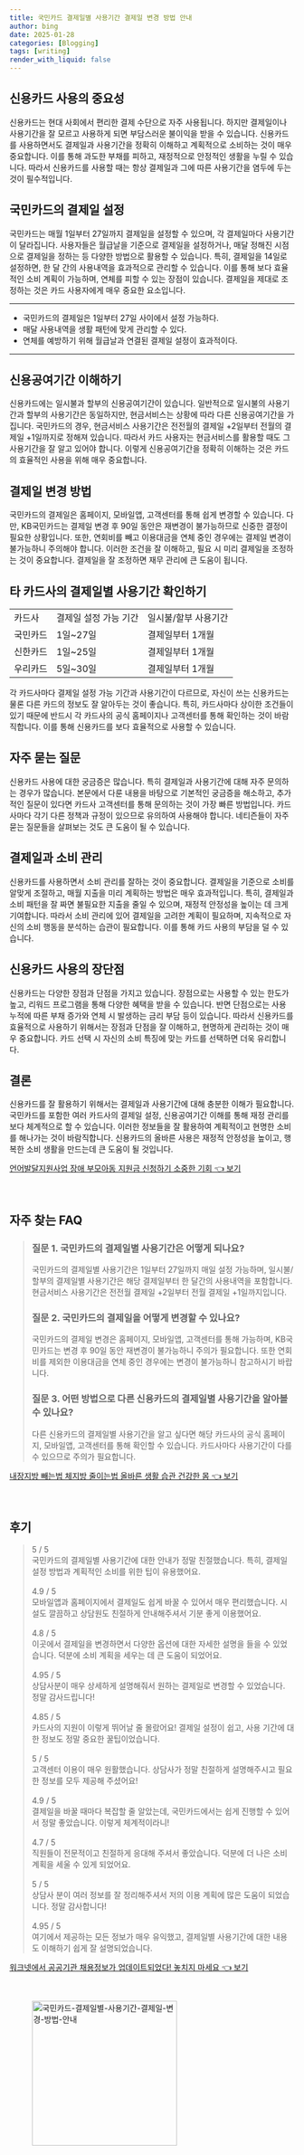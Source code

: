 ```yaml
---
title: 국민카드 결제일별 사용기간 결제일 변경 방법 안내
author: bing
date: 2025-01-28
categories: [Blogging]
tags: [writing]
render_with_liquid: false
---
```



<h2 id='신용카드 사용의 중요성'>신용카드 사용의 중요성</h2>

<p>신용카드는 현대 사회에서 편리한 결제 수단으로 자주 사용됩니다. 하지만 결제일이나 사용기간을 잘 모르고 사용하게 되면 부담스러운 불이익을 받을 수 있습니다. 신용카드를 사용하면서도 결제일과 사용기간을 정확히 이해하고 계획적으로 소비하는 것이 매우 중요합니다. 이를 통해 과도한 부채를 피하고, 재정적으로 안정적인 생활을 누릴 수 있습니다. 따라서 신용카드를 사용할 때는 항상 결제일과 그에 따른 사용기간을 염두에 두는 것이 필수적입니다.</p>

<h2 id='국민카드의 결제일 설정'>국민카드의 결제일 설정</h2>

<p>국민카드는 매월 1일부터 27일까지 결제일을 설정할 수 있으며, 각 결제일마다 사용기간이 달라집니다. 사용자들은 월급날을 기준으로 결제일을 설정하거나, 매달 정해진 시점으로 결제일을 정하는 등 다양한 방법으로 활용할 수 있습니다. 특히, 결제일을 14일로 설정하면, 한 달 간의 사용내역을 효과적으로 관리할 수 있습니다. 이를 통해 보다 효율적인 소비 계획이 가능하며, 연체를 피할 수 있는 장점이 있습니다. 결제일을 제대로 조정하는 것은 카드 사용자에게 매우 중요한 요소입니다.</p>

<hr />

<ul>
    <li>국민카드의 결제일은 1일부터 27일 사이에서 설정 가능하다.</li>
    <li>매달 사용내역을 생활 패턴에 맞게 관리할 수 있다.</li>
    <li>연체를 예방하기 위해 월급날과 연결된 결제일 설정이 효과적이다.</li>
</ul>

<hr />

<h2 id='신용공여기간 이해하기'>신용공여기간 이해하기</h2>

<p>신용카드에는 일시불과 할부의 신용공여기간이 있습니다. 일반적으로 일시불의 사용기간과 할부의 사용기간은 동일하지만, 현금서비스는 상황에 따라 다른 신용공여기간을 가집니다. 국민카드의 경우, 현금서비스 사용기간은 전전월의 결제일 +2일부터 전월의 결제일 +1일까지로 정해져 있습니다. 따라서 카드 사용자는 현금서비스를 활용할 때도 그 사용기간을 잘 알고 있어야 합니다. 이렇게 신용공여기간을 정확히 이해하는 것은 카드의 효율적인 사용을 위해 매우 중요합니다.</p>

<h2 id='결제일 변경 방법'>결제일 변경 방법</h2>

<p>국민카드의 결제일은 홈페이지, 모바일앱, 고객센터를 통해 쉽게 변경할 수 있습니다. 다만, KB국민카드는 결제일 변경 후 90일 동안은 재변경이 불가능하므로 신중한 결정이 필요한 상황입니다. 또한, 연회비를 빼고 이용대금을 연체 중인 경우에는 결제일 변경이 불가능하니 주의해야 합니다. 이러한 조건을 잘 이해하고, 필요 시 미리 결제일을 조정하는 것이 중요합니다. 결제일을 잘 조정하면 재무 관리에 큰 도움이 됩니다.</p>

<h2 id='타 카드사의 결제일별 사용기간 확인하기'>타 카드사의 결제일별 사용기간 확인하기</h2>

<table>
    <tr>
        <td>카드사</td>
        <td>결제일 설정 가능 기간</td>
        <td>일시불/할부 사용기간</td>
    </tr>
    <tr>
        <td>국민카드</td>
        <td>1일~27일</td>
        <td>결제일부터 1개월</td>
    </tr>
    <tr>
        <td>신한카드</td>
        <td>1일~25일</td>
        <td>결제일부터 1개월</td>
    </tr>
    <tr>
        <td>우리카드</td>
        <td>5일~30일</td>
        <td>결제일부터 1개월</td>
    </tr>
</table>

<p>각 카드사마다 결제일 설정 가능 기간과 사용기간이 다르므로, 자신이 쓰는 신용카드는 물론 다른 카드의 정보도 잘 알아두는 것이 좋습니다. 특히, 카드사마다 상이한 조건들이 있기 때문에 반드시 각 카드사의 공식 홈페이지나 고객센터를 통해 확인하는 것이 바람직합니다. 이를 통해 신용카드를 보다 효율적으로 사용할 수 있습니다.</p>

<h2 id='자주 묻는 질문'>자주 묻는 질문</h2>

<p>신용카드 사용에 대한 궁금증은 많습니다. 특히 결제일과 사용기간에 대해 자주 문의하는 경우가 많습니다. 본문에서 다룬 내용을 바탕으로 기본적인 궁금증을 해소하고, 추가적인 질문이 있다면 카드사 고객센터를 통해 문의하는 것이 가장 빠른 방법입니다. 카드사마다 각기 다른 정책과 규정이 있으므로 유의하여 사용해야 합니다. 네티즌들이 자주 묻는 질문들을 살펴보는 것도 큰 도움이 될 수 있습니다.</p>

<h2 id='결제일과 소비 관리'>결제일과 소비 관리</h2>

<p>신용카드를 사용하면서 소비 관리를 잘하는 것이 중요합니다. 결제일을 기준으로 소비를 알맞게 조절하고, 매월 지출을 미리 계획하는 방법은 매우 효과적입니다. 특히, 결제일과 소비 패턴을 잘 짜면 불필요한 지출을 줄일 수 있으며, 재정적 안정성을 높이는 데 크게 기여합니다. 따라서 소비 관리에 있어 결제일을 고려한 계획이 필요하며, 지속적으로 자신의 소비 행동을 분석하는 습관이 필요합니다. 이를 통해 카드 사용의 부담을 덜 수 있습니다.</p>

<h2 id='신용카드 사용의 장단점'>신용카드 사용의 장단점</h2>

<p>신용카드는 다양한 장점과 단점을 가지고 있습니다. 장점으로는 사용할 수 있는 한도가 높고, 리워드 프로그램을 통해 다양한 혜택을 받을 수 있습니다. 반면 단점으로는 사용 누적에 따른 부채 증가와 연체 시 발생하는 금리 부담 등이 있습니다. 따라서 신용카드를 효율적으로 사용하기 위해서는 장점과 단점을 잘 이해하고, 현명하게 관리하는 것이 매우 중요합니다. 카드 선택 시 자신의 소비 특징에 맞는 카드를 선택하면 더욱 유리합니다.</p>

<h2 id='결론'>결론</h2>

<p>신용카드를 잘 활용하기 위해서는 결제일과 사용기간에 대해 충분한 이해가 필요합니다. 국민카드를 포함한 여러 카드사의 결제일 설정, 신용공여기간 이해를 통해 재정 관리를 보다 체계적으로 할 수 있습니다. 이러한 정보들을 잘 활용하여 계획적이고 현명한 소비를 해나가는 것이 바람직합니다. 신용카드의 올바른 사용은 재정적 안정성을 높이고, 행복한 소비 생활을 만드는데 큰 도움이 될 것입니다.</p>


<p><a class="click-button" title="언어발달지원사업 장애 부모아동 지원금 신청하기 소중한 기회" href="https://aptwhite.github.io/posts/%EC%96%B8%EC%96%B4%EB%B0%9C%EB%8B%AC%EC%A7%80%EC%9B%90%EC%82%AC%EC%97%85-%EC%9E%A5%EC%95%A0-%EB%B6%80%EB%AA%A8%EC%95%84%EB%8F%99-%EC%A7%80%EC%9B%90%EA%B8%88-%EC%8B%A0%EC%B2%AD%ED%95%98%EA%B8%B0-%EC%86%8C%EC%A4%91%ED%95%9C-%EA%B8%B0%ED%9A%8C/" rel="dofollow">언어발달지원사업 장애 부모아동 지원금 신청하기 소중한 기회 👈 보기</a></p><br>
<h2 id='자주_찾는_FAQ'>자주 찾는 FAQ</h2>
<div itemscope="" itemtype="https://schema.org/FAQPage"> 
<blockquote> 
<div itemscope="" itemprop="mainEntity" itemtype="https://schema.org/Question"> 
<h3 itemprop="name">질문 1. 국민카드의 결제일별 사용기간은 어떻게 되나요?</h3> 
<div itemscope="" itemprop="acceptedAnswer" itemtype="https://schema.org/Answer"> 
<span itemprop="text"> 
<p>국민카드의 결제일별 사용기간은 1일부터 27일까지 매일 설정 가능하며, 일시불/할부의 결제일별 사용기간은 해당 결제일부터 한 달간의 사용내역을 포함합니다. 현금서비스 사용기간은 전전월 결제일 +2일부터 전월 결제일 +1일까지입니다.</p> 
</span> 
</div> 
</div> 
<div itemscope="" itemprop="mainEntity" itemtype="https://schema.org/Question"> 
<h3 itemprop="name">질문 2. 국민카드의 결제일을 어떻게 변경할 수 있나요?</h3> 
<div itemscope="" itemprop="acceptedAnswer" itemtype="https://schema.org/Answer"> 
<span itemprop="text"> 
<p>국민카드의 결제일 변경은 홈페이지, 모바일앱, 고객센터를 통해 가능하며, KB국민카드는 변경 후 90일 동안 재변경이 불가능하니 주의가 필요합니다. 또한 연회비를 제외한 이용대금을 연체 중인 경우에는 변경이 불가능하니 참고하시기 바랍니다.</p> 
</span> 
</div> 
</div> 
<div itemscope="" itemprop="mainEntity" itemtype="https://schema.org/Question"> 
<h3 itemprop="name">질문 3. 어떤 방법으로 다른 신용카드의 결제일별 사용기간을 알아볼 수 있나요?</h3> 
<div itemscope="" itemprop="acceptedAnswer" itemtype="https://schema.org/Answer"> 
<span itemprop="text"> 
<p>다른 신용카드의 결제일별 사용기간을 알고 싶다면 해당 카드사의 공식 홈페이지, 모바일앱, 고객센터를 통해 확인할 수 있습니다. 카드사마다 사용기간이 다를 수 있으므로 주의가 필요합니다.</p> 
</span> 
</div> 
</div> 
</blockquote> 
</div>
<p><a class="click-button" title="내장지방 빼는법 체지방 줄이는법 올바른 생활 습관 건강한 몸" href="https://aptwhite.github.io/posts/%EB%82%B4%EC%9E%A5%EC%A7%80%EB%B0%A9-%EB%B9%BC%EB%8A%94%EB%B2%95-%EC%B2%B4%EC%A7%80%EB%B0%A9-%EC%A4%84%EC%9D%B4%EB%8A%94%EB%B2%95-%EC%98%AC%EB%B0%94%EB%A5%B8-%EC%83%9D%ED%99%9C-%EC%8A%B5%EA%B4%80-%EA%B1%B4%EA%B0%95%ED%95%9C-%EB%AA%B8/" rel="dofollow">내장지방 빼는법 체지방 줄이는법 올바른 생활 습관 건강한 몸 👈 보기</a></p><br>
<h2 id='후기'>후기</h2>
<div itemscope itemtype="https://schema.org/Product">
  <blockquote>
  <div itemprop="review" itemscope itemtype="https://schema.org/Review">
      <div itemprop="reviewRating" itemscope itemtype="https://schema.org/Rating"> <span itemprop="ratingValue">5</span> / <span itemprop="bestRating">5</span> </div>
      <span itemprop="reviewBody">국민카드의 결제일별 사용기간에 대한 안내가 정말 친절했습니다. 특히, 결제일 설정 방법과 계획적인 소비를 위한 팁이 유용했어요.</span>
  </div>
  <br>
  <div itemprop="review" itemscope itemtype="https://schema.org/Review">
      <div itemprop="reviewRating" itemscope itemtype="https://schema.org/Rating"> <span itemprop="ratingValue">4.9</span> / <span itemprop="bestRating">5</span> </div>
      <span itemprop="reviewBody">모바일앱과 홈페이지에서 결제일도 쉽게 바꿀 수 있어서 매우 편리했습니다. 시설도 깔끔하고 상담원도 친절하게 안내해주셔서 기분 좋게 이용했어요.</span>
  </div>
  <br>
  <div itemprop="review" itemscope itemtype="https://schema.org/Review">
      <div itemprop="reviewRating" itemscope itemtype="https://schema.org/Rating"> <span itemprop="ratingValue">4.8</span> / <span itemprop="bestRating">5</span> </div>
      <span itemprop="reviewBody">이곳에서 결제일을 변경하면서 다양한 옵션에 대한 자세한 설명을 들을 수 있었습니다. 덕분에 소비 계획을 세우는 데 큰 도움이 되었어요.</span>
  </div>
  <br>
  <div itemprop="review" itemscope itemtype="https://schema.org/Review">
      <div itemprop="reviewRating" itemscope itemtype="https://schema.org/Rating"> <span itemprop="ratingValue">4.95</span> / <span itemprop="bestRating">5</span> </div>
      <span itemprop="reviewBody">상담사분이 매우 상세하게 설명해줘서 원하는 결제일로 변경할 수 있었습니다. 정말 감사드립니다!</span>
  </div>
  <br>
  <div itemprop="review" itemscope itemtype="https://schema.org/Review">
      <div itemprop="reviewRating" itemscope itemtype="https://schema.org/Rating"> <span itemprop="ratingValue">4.85</span> / <span itemprop="bestRating">5</span> </div>
      <span itemprop="reviewBody">카드사의 지원이 이렇게 뛰어날 줄 몰랐어요! 결제일 설정이 쉽고, 사용 기간에 대한 정보도 정말 중요한 꿀팁이었습니다.</span>
  </div>
  <br>
  <div itemprop="review" itemscope itemtype="https://schema.org/Review">
      <div itemprop="reviewRating" itemscope itemtype="https://schema.org/Rating"> <span itemprop="ratingValue">5</span> / <span itemprop="bestRating">5</span> </div>
      <span itemprop="reviewBody">고객센터 이용이 매우 원활했습니다. 상담사가 정말 친절하게 설명해주시고 필요한 정보를 모두 제공해 주셨어요!</span>
  </div>
  <br>
  <div itemprop="review" itemscope itemtype="https://schema.org/Review">
      <div itemprop="reviewRating" itemscope itemtype="https://schema.org/Rating"> <span itemprop="ratingValue">4.9</span> / <span itemprop="bestRating">5</span> </div>
      <span itemprop="reviewBody">결제일을 바꿀 때마다 복잡할 줄 알았는데, 국민카드에서는 쉽게 진행할 수 있어서 정말 좋았습니다. 이렇게 체계적이라니!</span>
  </div>
  <br>
  <div itemprop="review" itemscope itemtype="https://schema.org/Review">
      <div itemprop="reviewRating" itemscope itemtype="https://schema.org/Rating"> <span itemprop="ratingValue">4.7</span> / <span itemprop="bestRating">5</span> </div>
      <span itemprop="reviewBody">직원들이 전문적이고 친절하게 응대해 주셔서 좋았습니다. 덕분에 더 나은 소비 계획을 세울 수 있게 되었어요.</span>
  </div>
  <br>
  <div itemprop="review" itemscope itemtype="https://schema.org/Review">
      <div itemprop="reviewRating" itemscope itemtype="https://schema.org/Rating"> <span itemprop="ratingValue">5</span> / <span itemprop="bestRating">5</span> </div>
      <span itemprop="reviewBody">상담사 분이 여러 정보를 잘 정리해주셔서 저의 이용 계획에 많은 도움이 되었습니다. 정말 감사합니다!</span>
  </div>
  <br>
  <div itemprop="review" itemscope itemtype="https://schema.org/Review">
      <div itemprop="reviewRating" itemscope itemtype="https://schema.org/Rating"> <span itemprop="ratingValue">4.95</span> / <span itemprop="bestRating">5</span> </div>
      <span itemprop="reviewBody">여기에서 제공하는 모든 정보가 매우 유익했고, 결제일별 사용기간에 대한 내용도 이해하기 쉽게 잘 설명되었습니다.</span>
  </div>
  </blockquote>
</div>
<p><a class="click-button" title="워크넷에서 공공기관 채용정보가 업데이트되었다! 놓치지 마세요" href="https://aptwhite.github.io/posts/%EC%9B%8C%ED%81%AC%EB%84%B7%EC%97%90%EC%84%9C-%EA%B3%B5%EA%B3%B5%EA%B8%B0%EA%B4%80-%EC%B1%84%EC%9A%A9%EC%A0%95%EB%B3%B4%EA%B0%80-%EC%97%85%EB%8D%B0%EC%9D%B4%ED%8A%B8%EB%90%98%EC%97%88%EB%8B%A4!-%EB%86%93%EC%B9%98%EC%A7%80-%EB%A7%88%EC%84%B8%EC%9A%94/" rel="dofollow">워크넷에서 공공기관 채용정보가 업데이트되었다! 놓치지 마세요 👈 보기</a></p><br>
<figure class="image"><img src="https://aptwhite.github.io/assets/img/thumbnail/국민카드-결제일별-사용기간-결제일-변경-방법-안내.webp" alt="국민카드-결제일별-사용기간-결제일-변경-방법-안내" width="256" height="256"></figure>